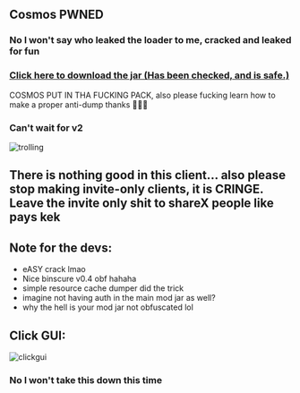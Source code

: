 ## Cosmos PWNED
### No I won't say who leaked the loader to me, cracked and leaked for fun

### [Click here to download the jar (Has been checked, and is safe.)](https://github.com/Hqrion/Cosmos-PWNED/releases/download/1.0/Cosmos-PWNED.jar)

COSMOS PUT IN THA FUCKING PACK, also please fucking learn how to make a proper anti-dump thanks 🙏🙏🙏

### Can't wait for v2 
![trolling](https://i.imgur.com/NP435ez.png)

## There is nothing good in this client... also please stop making invite-only clients, it is CRINGE. Leave the invite only shit to shareX people like pays kek

## Note for the devs:
- eASY crack lmao
- Nice binscure v0.4 obf hahaha
- simple resource cache dumper did the trick
- imagine not having auth in the main mod jar as well? 
- why the hell is your mod jar not obfuscated lol

## Click GUI: 
![clickgui](https://cdn.discordapp.com/attachments/864628531735822376/864700083432587318/2021-07-12_13.35.15.png)

### No I won't take this down this time 
